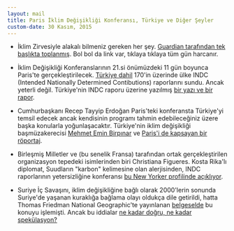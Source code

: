 ```yaml
---
layout: mail
title: Paris İklim Değişikliği Konferansı, Türkiye ve Diğer Şeyler
custom-date: 30 Kasım, 2015
---
```

- İklim Zirvesiyle alakalı bilmeniz gereken her şey. [Guardian tarafından tek başlıkta toplanmış][1]. Bol bol da link var, tıklaya tıklaya tüm gün harcanır. 

- İklim Değişikliği Konferanslarının 21.si önümüzdeki 11 gün boyunca Paris'te gerçekleştirilecek. [Türkiye dahil][2] 170'in üzerinde ülke INDC (Intended Nationally Determined Contibutions) raporlarını sundu. Ancak yeterli değil. Türkiye'nin INDC raporu üzerine yazılmış [bir yazı ve bir rapor][3]. 

- Cumhurbaşkanı Recep Tayyip Erdoğan Paris'teki konferansta Türkiye'yi temsil edecek ancak kendisinin programı tahmin edebileceğiniz üzere başka konularla yoğunlaşacaktır. Türkiye'nin iklim değişikliği başmüzakerecisi [Mehmet Emin Birpınar][4] ve [Paris'i de kapsayan bir röportaj][5]. 

- Birleşmiş Milletler ve (bu senelik Fransa) tarafından ortak gerçekleştirilen organizasyon tepedeki isimlerinden biri Christiana Figueres. Kosta Rika'lı diplomat, Suudların "karbon" kelimesine olan alerjisinden, INDC raporlarının yetersizliğine konferansı [bu New Yorker profilinde açıklıyor][6]. 

- Suriye İç Savaşını, iklim değişikliğine bağlı olarak 2000'lerin sonunda Suriye'de yaşanan kuraklığa bağlama olayı oldukça dile getirildi, hatta Thomas Friedman National Geographic'te yayınlanan [belgeselde][7] bu konuyu işlemişti. Ancak bu iddialar [ne kadar doğru, ne kadar spekülasyon?][8]

[1]: http://www.theguardian.com/environment/2015/jun/02/everything-you-need-to-know-about-the-paris-climate-summit-and-un-talks

[2]: http://www4.unfccc.int/submissions/INDC/Published%20Documents/Turkey/1/The_INDC_of_TURKEY_v.15.19.30.pdf

[3]: http://www.wwf.org.tr/basin_bultenleri/basin_bultenleri/?4620

[4]: https://twitter.com/mbirpinar

[5]: http://www.aksam.com.tr/otomobil/bu-saatten-sonra-karburatorlu-otomobil-yaparsak-yazik-olur/haber-406151/

[6]: http://www.newyorker.com/magazine/2015/08/24/the-weight-of-the-world

[7]: http://yearsoflivingdangerously.com/story/climate-wars/

[8]: http://www.theguardian.com/commentisfree/2015/nov/29/climate-change-syria-civil-war-prince-charles